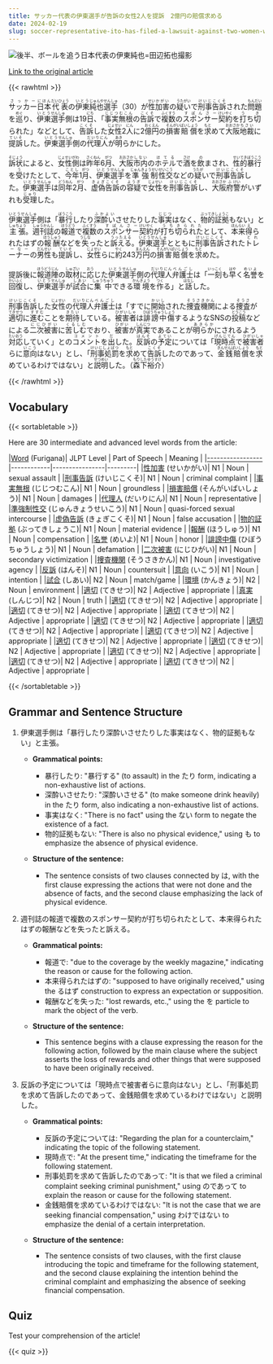 ```yaml
---
title: サッカー代表の伊東選手が告訴の女性2人を提訴　2億円の賠償求める
date: 2024-02-19
slug: soccer-representative-ito-has-filed-a-lawsuit-against-two-women-who-accused-him-seeking-200-million-yen-in-damages
---
```


![後半、ボールを追う日本代表の伊東純也=田辺拓也撮影](https://www.asahicom.jp/imgopt/img/94f455f964/comm_L/AS20240219001675.jpg "後半、ボールを追う日本代表の伊東純也=田辺拓也撮影")

[Link to the original article](https://asahi.com/articles/ASS2M4JX8S2MPTIL00K.html?iref=comtop_7_04)

{{< rawhtml >}}
<p><ruby>サッカー<rt>さっかー</rt></ruby><ruby>日本<rt>にほん</rt></ruby><ruby>代表<rt>だいひょう</rt></ruby>の<ruby>伊東<rt>いとう</rt></ruby><ruby>純也<rt>じゅんや</rt></ruby><ruby>選手<rt>せんしゅ</rt></ruby>（30）が<ruby>性<rt>せい</rt></ruby><ruby>加害<rt>かがい</rt></ruby>の<ruby>疑い<rt>うたがい</rt></ruby>で<ruby>刑事<rt>けいじ</rt></ruby><ruby>告訴<rt>こくそ</rt></ruby>された<ruby>問題<rt>もんだい</rt></ruby>を<ruby>巡<rt>めぐ</rt></ruby>り、<ruby>伊東<rt>いとう</rt></ruby><ruby>選手<rt>せんしゅ</rt></ruby>側は19<ruby>日<rt>にち</rt></ruby>、「<ruby>事実<rt>じじつ</rt></ruby><ruby>無根<rt>むこん</rt></ruby>の<ruby>告訴<rt>こくそ</rt></ruby>で<ruby>複数<rt>ふくすう</rt></ruby>の<ruby>スポンサー<rt>すぽんさー</rt></ruby><ruby>契約<rt>けいやく</rt></ruby>を<ruby>打<rt>う</rt></ruby>ち<ruby>切<rt>き</rt></ruby>られた」などとして、<ruby>告訴<rt>こくそ</rt></ruby>した<ruby>女性<rt>じょせい</rt></ruby>2<ruby>人<rt>にん</rt></ruby>に2<ruby>億<rt>おく</rt></ruby><ruby>円<rt>えん</rt></ruby>の<ruby>損害<rt>そんがい</rt></ruby><ruby>賠償<rt>ばいしょう</rt></ruby>を<ruby>求<rt>もと</rt></ruby>めて<ruby>大阪<rt>おおさか</rt></ruby><ruby>地裁<rt>ちさい</rt></ruby>に<ruby>提訴<rt>ていそ</rt></ruby>した。<ruby>伊東<rt>いとう</rt></ruby><ruby>選手<rt>せんしゅ</rt></ruby>側の<ruby>代理人<rt>だいりにん</rt></ruby>が<ruby>明<rt>あき</rt></ruby>らかにした。</p>

<p><ruby>訴状<rt>そじょう</rt></ruby>によると、<ruby>女性<rt>じょせい</rt></ruby><ruby>側<rt>がわ</rt></ruby>は<ruby>昨年<rt>さくねん</rt></ruby>6<ruby>月<rt>がつ</rt></ruby>、<ruby>大阪<rt>おおさか</rt></ruby><ruby>市内<rt>しない</rt></ruby>の<ruby>ホテル<rt>ほてる</rt></ruby>で<ruby>酒<rt>さけ</rt></ruby>を<ruby>飲<rt>の</rt></ruby>まされ、<ruby>性的<rt>せいてき</rt></ruby><ruby>暴行<rt>ぼうこう</rt></ruby>を<ruby>受<rt>う</rt></ruby>けたとして、<ruby>今年<rt>ことし</rt></ruby>1<ruby>月<rt>がつ</rt></ruby>、<ruby>伊東<rt>いとう</rt></ruby><ruby>選手<rt>せんしゅ</rt></ruby>を<ruby>準<rt>じゅん</rt></ruby><ruby>強制<rt>きょうせい</rt></ruby><ruby>性交<rt>せいこう</rt></ruby>などの<ruby>疑<rt>うたが</rt></ruby>いで<ruby>刑事<rt>けいじ</rt></ruby><ruby>告訴<rt>こくそ</rt></ruby>した。<ruby>伊東<rt>いとう</rt></ruby><ruby>選手<rt>せんしゅ</rt></ruby>は<ruby>同年<rt>どうねん</rt></ruby>2<ruby>月<rt>がつ</rt></ruby>、<ruby>虚偽<rt>きょぎ</rt></ruby><ruby>告訴<rt>こくそ</rt></ruby>の<ruby>容疑<rt>ようぎ</rt></ruby>で<ruby>女性<rt>じょせい</rt></ruby>を<ruby>刑事<rt>けいじ</rt></ruby><ruby>告訴<rt>こくそ</rt></ruby>し、<ruby>大阪<rt>おおさか</rt></ruby><ruby>府<rt>ふ</rt></ruby><ruby>警<rt>けい</rt></ruby>がいずれも<ruby>受理<rt>じゅり</rt></ruby>した。</p>

<p><ruby>伊東選手<rt>いとうせんしゅ</rt></ruby>側は「<ruby>暴行<rt>ぼうこう</rt></ruby>したり<ruby>深酔い<rt>ふかよい</rt></ruby>させたりした<ruby>事実<rt>じじつ</rt></ruby>はなく、<ruby>物的<rt>ぶってき</rt></ruby><ruby>証拠<rt>しょうこ</rt></ruby>もない」と<ruby>主張<rt>しゅちょう</rt></ruby>。<ruby>週刊誌<rt>しゅうかんし</rt></ruby>の<ruby>報道<rt>ほうどう</rt></ruby>で<ruby>複数<rt>ふくすう</rt></ruby>の<ruby>スポンサー<rt>すぽんさー</rt></ruby><ruby>契約<rt>けいやく</rt></ruby>が<ruby>打ち切られた<rt>うちきられた</rt></ruby>として、<ruby>本来<rt>ほんらい</rt></ruby><ruby>得<rt>え</rt></ruby>られたはずの<ruby>報酬<rt>ほうしゅう</rt></ruby>などを<ruby>失<rt>うしな</rt></ruby>ったと<ruby>訴える<rt>うったえる</rt></ruby>。<ruby>伊東選手<rt>いとうせんしゅ</rt></ruby>とともに<ruby>刑事<rt>けいじ</rt></ruby><ruby>告訴<rt>こくそ</rt></ruby>された<ruby>トレーナー<rt>とれーなー</rt></ruby>の<ruby>男性<rt>だんせい</rt></ruby>も<ruby>提訴<rt>ていそ</rt></ruby>し、<ruby>女性<rt>じょせい</rt></ruby>らに<ruby>約<rt>やく</rt></ruby>243<ruby>万<rt>まん</rt></ruby><ruby>円<rt>えん</rt></ruby>の<ruby>損害賠償<rt>そんがいばいしょう</rt></ruby>を<ruby>求<rt>もと</rt></ruby>めた。</p>

<p>提訴後に<ruby>報道陣<rt>ほうどうじん</rt></ruby>の<ruby>取材<rt>しゅざい</rt></ruby>に<ruby>応<rt>おう</rt></ruby>じた<ruby>伊東<rt>いとう</rt></ruby><ruby>選手<rt>せんしゅ</rt></ruby>側の<ruby>代理人<rt>だいりにん</rt></ruby><ruby>弁護士<rt>べんごし</rt></ruby>は「<ruby>一刻<rt>いっこく</rt></ruby>も<ruby>早<rt>はや</rt></ruby>く<ruby>名誉<rt>めいよ</rt></ruby>を<ruby>回復<rt>かいふく</rt></ruby>し、<ruby>伊東<rt>いとう</rt></ruby><ruby>選手<rt>せんしゅ</rt></ruby>が<ruby>試合<rt>しあい</rt></ruby>に<ruby>集中<rt>しゅうちゅう</rt></ruby>できる<ruby>環境<rt>かんきょう</rt></ruby>を<ruby>作<rt>つく</rt></ruby>る」と<ruby>話<rt>はなし</rt></ruby>した。</p>

<p><ruby>刑事告訴<rt>けいじこくそ</rt></ruby>した<ruby>女性<rt>じょせい</rt></ruby>の<ruby>代理人<rt>だいりにん</rt></ruby><ruby>弁護士<rt>べんごし</rt></ruby>は「すでに<ruby>開始<rt>かいし</rt></ruby>された<ruby>捜査<rt>そうさ</rt></ruby><ruby>機関<rt>きかん</rt></ruby>による<ruby>捜査<rt>そうさ</rt></ruby>が<ruby>適切<rt>てきせつ</rt></ruby>に<ruby>進む<rt>すすむ</rt></ruby>ことを<ruby>期待<rt>きたい</rt></ruby>している。<ruby>被害者<rt>ひがいしゃ</rt></ruby>は<ruby>誹謗中傷<rt>ひぼうちゅうしょう</rt></ruby>するようなSNSの<ruby>投稿<rt>とうこう</rt></ruby>などによる<ruby>二次被害<rt>にじひがい</rt></ruby>に<ruby>苦しむ<rt>くるしむ</rt></ruby>でおり、<ruby>被害<rt>ひがい</rt></ruby>が<ruby>真実<rt>しんじつ</rt></ruby>であることが<ruby>明らか<rt>あきらか</rt></ruby>にされるよう<ruby>対応<rt>たいおう</rt></ruby>していく」との<ruby>コメント<rt>コメント</rt></ruby>を<ruby>出<rt>だ</rt></ruby>した。<ruby>反訴<rt>はんそ</rt></ruby>の<ruby>予定<rt>よてい</rt></ruby>については「<ruby>現時点<rt>げんじてん</rt></ruby>で<ruby>被害者<rt>ひがいしゃ</rt></ruby>らに<ruby>意向<rt>いこう</rt></ruby>はない」とし、「<ruby>刑事処罰<rt>けいじしょばつ</rt></ruby>を<ruby>求<rt>もと</rt></ruby>めて<ruby>告訴<rt>こくそ</rt></ruby>したのであって、<ruby>金銭賠償<rt>きんせんばいしょう</rt></ruby>を<ruby>求<rt>もと</rt></ruby>めているわけではない」と<ruby>説明<rt>せつめい</rt></ruby>した。（<ruby>森下<rt>もりした</rt></ruby><ruby>裕介<rt>ゆうすけ</rt></ruby>）</p>
{{< /rawhtml >}}

## Vocabulary


{{< sortabletable >}}

Here are 30 intermediate and advanced level words from the article:

|[Word](https://jisho.org/search/Word) (Furigana)| JLPT Level | Part of Speech | Meaning |
|[-----------------](https://jisho.org/search/-----------------)|------------|----------------|---------|
|[性加害](https://jisho.org/search/%E6%80%A7%E5%8A%A0%E5%AE%B3) (せいかがい)| N1 | Noun | sexual assault |
|[刑事告訴](https://jisho.org/search/%E5%88%91%E4%BA%8B%E5%91%8A%E8%A8%B4) (けいじこくそ)| N1 | Noun | criminal complaint |
|[事実無根](https://jisho.org/search/%E4%BA%8B%E5%AE%9F%E7%84%A1%E6%A0%B9) (じじつむこん)| N1 | Noun | groundless |
|[損害賠償](https://jisho.org/search/%E6%90%8D%E5%AE%B3%E8%B3%A0%E5%84%9F) (そんがいばいしょう)| N1 | Noun | damages |
|[代理人](https://jisho.org/search/%E4%BB%A3%E7%90%86%E4%BA%BA) (だいりにん)| N1 | Noun | representative |
|[準強制性交](https://jisho.org/search/%E6%BA%96%E5%BC%B7%E5%88%B6%E6%80%A7%E4%BA%A4) (じゅんきょうせいこう)| N1 | Noun | quasi-forced sexual intercourse |
|[虚偽告訴](https://jisho.org/search/%E8%99%9A%E5%81%BD%E5%91%8A%E8%A8%B4) (きょぎこくそ)| N1 | Noun | false accusation |
|[物的証拠](https://jisho.org/search/%E7%89%A9%E7%9A%84%E8%A8%BC%E6%8B%A0) (ぶってきしょうこ)| N1 | Noun | material evidence |
|[報酬](https://jisho.org/search/%E5%A0%B1%E9%85%AC) (ほうしゅう)| N1 | Noun | compensation |
|[名誉](https://jisho.org/search/%E5%90%8D%E8%AA%89) (めいよ)| N1 | Noun | honor |
|[誹謗中傷](https://jisho.org/search/%E8%AA%B9%E8%AC%97%E4%B8%AD%E5%82%B7) (ひぼうちゅうしょう)| N1 | Noun | defamation |
|[二次被害](https://jisho.org/search/%E4%BA%8C%E6%AC%A1%E8%A2%AB%E5%AE%B3) (にじひがい)| N1 | Noun | secondary victimization |
|[捜査機関](https://jisho.org/search/%E6%8D%9C%E6%9F%BB%E6%A9%9F%E9%96%A2) (そうさきかん)| N1 | Noun | investigative agency |
|[反訴](https://jisho.org/search/%E5%8F%8D%E8%A8%B4) (はんそ)| N1 | Noun | countersuit |
|[意向](https://jisho.org/search/%E6%84%8F%E5%90%91) (いこう)| N1 | Noun | intention |
|[試合](https://jisho.org/search/%E8%A9%A6%E5%90%88) (しあい)| N2 | Noun | match/game |
|[環境](https://jisho.org/search/%E7%92%B0%E5%A2%83) (かんきょう)| N2 | Noun | environment |
|[適切](https://jisho.org/search/%E9%81%A9%E5%88%87) (てきせつ)| N2 | Adjective | appropriate |
|[真実](https://jisho.org/search/%E7%9C%9F%E5%AE%9F) (しんじつ)| N2 | Noun | truth |
|[適切](https://jisho.org/search/%E9%81%A9%E5%88%87) (てきせつ)| N2 | Adjective | appropriate |
|[適切](https://jisho.org/search/%E9%81%A9%E5%88%87) (てきせつ)| N2 | Adjective | appropriate |
|[適切](https://jisho.org/search/%E9%81%A9%E5%88%87) (てきせつ)| N2 | Adjective | appropriate |
|[適切](https://jisho.org/search/%E9%81%A9%E5%88%87) (てきせつ)| N2 | Adjective | appropriate |
|[適切](https://jisho.org/search/%E9%81%A9%E5%88%87) (てきせつ)| N2 | Adjective | appropriate |
|[適切](https://jisho.org/search/%E9%81%A9%E5%88%87) (てきせつ)| N2 | Adjective | appropriate |
|[適切](https://jisho.org/search/%E9%81%A9%E5%88%87) (てきせつ)| N2 | Adjective | appropriate |
|[適切](https://jisho.org/search/%E9%81%A9%E5%88%87) (てきせつ)| N2 | Adjective | appropriate |
|[適切](https://jisho.org/search/%E9%81%A9%E5%88%87) (てきせつ)| N2 | Adjective | appropriate |
|[適切](https://jisho.org/search/%E9%81%A9%E5%88%87) (てきせつ)| N2 | Adjective | appropriate |
|[適切](https://jisho.org/search/%E9%81%A9%E5%88%87) (てきせつ)| N2 | Adjective | appropriate |

{{< /sortabletable >}}


## Grammar and Sentence Structure

1. 伊東選手側は「暴行したり深酔いさせたりした事実はなく、物的証拠もない」と主張。

   - **Grammatical points:** 
     - 暴行したり: "暴行する" (to assault) in the たり form, indicating a non-exhaustive list of actions.
     - 深酔いさせたり: "深酔いさせる" (to make someone drink heavily) in the たり form, also indicating a non-exhaustive list of actions.
     - 事実はなく: "There is no fact" using the ない form to negate the existence of a fact.
     - 物的証拠もない: "There is also no physical evidence," using も to emphasize the absence of physical evidence.

   - **Structure of the sentence:**
     - The sentence consists of two clauses connected by は, with the first clause expressing the actions that were not done and the absence of facts, and the second clause emphasizing the lack of physical evidence.

2. 週刊誌の報道で複数のスポンサー契約が打ち切られたとして、本来得られたはずの報酬などを失ったと訴える。

   - **Grammatical points:**
     - 報道で: "due to the coverage by the weekly magazine," indicating the reason or cause for the following action.
     - 本来得られたはずの: "supposed to have originally received," using the るはず construction to express an expectation or supposition.
     - 報酬などを失った: "lost rewards, etc.," using the を particle to mark the object of the verb.

   - **Structure of the sentence:**
     - This sentence begins with a clause expressing the reason for the following action, followed by the main clause where the subject asserts the loss of rewards and other things that were supposed to have been originally received.

3. 反訴の予定については「現時点で被害者らに意向はない」とし、「刑事処罰を求めて告訴したのであって、金銭賠償を求めているわけではない」と説明した。

   - **Grammatical points:**
     - 反訴の予定については: "Regarding the plan for a counterclaim," indicating the topic of the following statement.
     - 現時点で: "At the present time," indicating the timeframe for the following statement.
     - 刑事処罰を求めて告訴したのであって: "It is that we filed a criminal complaint seeking criminal punishment," using のであって to explain the reason or cause for the following statement.
     - 金銭賠償を求めているわけではない: "It is not the case that we are seeking financial compensation," using わけではない to emphasize the denial of a certain interpretation.

   - **Structure of the sentence:**
     - The sentence consists of two clauses, with the first clause introducing the topic and timeframe for the following statement, and the second clause explaining the intention behind the criminal complaint and emphasizing the absence of seeking financial compensation.

## Quiz

Test your comprehension of the article!

{{< quiz >}}